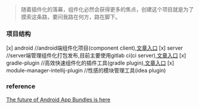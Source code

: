 > 随着插件化的落幕，组件化必然会获得更多的焦点，创建这个项目就是为了摸索这条路，要问我路在何方，路在脚下。


### 项目结构

[x] android //android端组件化项目(component client),[文章入口](/android/README.md)
[x] server //server端管理组件化打包发布,目前主要使用gitlab ci(ci server),[文章入口](/server/README.md)
[x] gradle-plugin //高效快速组件化的插件工具(gradle plugin),[文章入口](/gradle-plugin/README.md)
[x] module-manager-intellij-plugin //性感的模块管理工具(idea plugin)

### reference
[The future of Android App Bundles is here](https://android-developers.googleblog.com/2021/06/the-future-of-android-app-bundles-is.html)